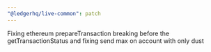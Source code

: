 ```yaml
---
"@ledgerhq/live-common": patch
---
```


Fixing ethereum prepareTransaction breaking before the getTransactionStatus and fixing send max on account with only dust
